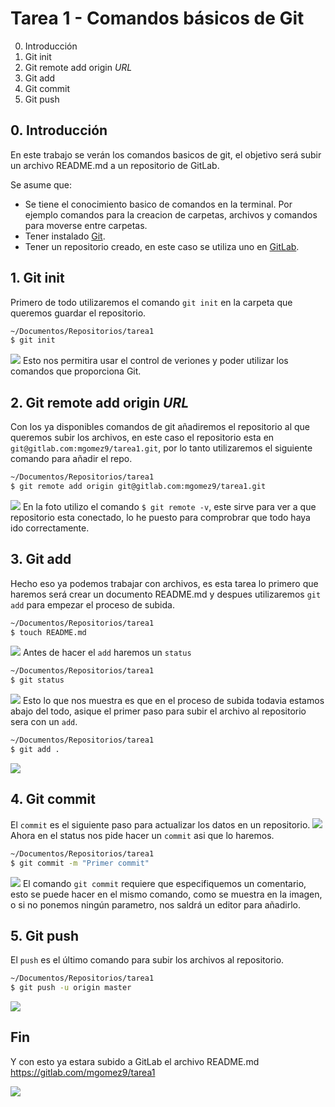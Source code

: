 # Tarea 1 - Comandos básicos de Git
0. Introducción
1. Git init
2. Git remote add origin *URL*
3. Git add
4. Git commit
5. Git push
## 0. Introducción
En este trabajo se verán los comandos basicos de git, el objetivo será subir un archivo README.md a un repositorio de GitLab.

Se asume que:
- Se tiene el conocimiento basico de comandos en la terminal. Por ejemplo comandos para la creacion de carpetas, archivos y comandos para moverse entre carpetas.
- Tener instalado [Git](https://git-scm.com/).
- Tener un repositorio creado, en este caso se utiliza uno en [GitLab](https://about.gitlab.com/).
## 1. Git init
Primero de todo utilizaremos el comando `git init` en la carpeta que queremos guardar el repositorio.
```bash
~/Documentos/Repositorios/tarea1
$ git init
```
![](https://i.imgur.com/sH8iyHu.png)
Esto nos permitira usar el control de veriones y poder utilizar los comandos que proporciona Git.
## 2. Git remote add origin *URL*
Con los ya disponibles comandos de git añadiremos el repositorio al que queremos subir los archivos, en este caso el repositorio esta en `git@gitlab.com:mgomez9/tarea1.git`, por lo tanto utilizaremos el siguiente comando para añadir el repo.
```bash
~/Documentos/Repositorios/tarea1
$ git remote add origin git@gitlab.com:mgomez9/tarea1.git
```
![](https://i.imgur.com/rRA8qGE.png)
En la foto utilizo el comando `$ git remote -v`, este sirve para ver a que repositorio esta conectado, lo he puesto para comprobrar que todo haya ido correctamente.
## 3. Git add
Hecho eso ya podemos trabajar con archivos, es esta tarea lo primero que haremos será crear un documento README.md y despues utilizaremos `git add` para empezar el proceso de subida.
```bash
~/Documentos/Repositorios/tarea1
$ touch README.md
```
![](https://i.imgur.com/r7IDSdN.png)
Antes de hacer el `add` haremos un `status`
```bash
~/Documentos/Repositorios/tarea1
$ git status
```
![](https://i.imgur.com/COlG9Dp.png)
Esto lo que nos muestra es que en el proceso de subida todavia estamos abajo del todo, asique el primer paso para subir el archivo al repositorio sera con un `add`.
```bash
~/Documentos/Repositorios/tarea1
$ git add .
```
![](https://i.imgur.com/zvH43MI.png)
## 4. Git commit
El `commit` es el siguiente paso para actualizar los datos en un repositorio.
![](https://i.imgur.com/Ca1qt73.png)
Ahora en el status nos pide hacer un `commit` asi que lo haremos.
```bash
~/Documentos/Repositorios/tarea1
$ git commit -m "Primer commit"
```
![](https://i.imgur.com/xWbJP0K.png)
El comando `git commit` requiere que especifiquemos un comentario, esto se puede hacer en el mismo comando, como se muestra en la imagen, o si no ponemos ningún parametro, nos saldrá un editor para añadirlo.
## 5. Git push
El `push` es el último comando para subir los archivos al repositorio. 
```bash
~/Documentos/Repositorios/tarea1
$ git push -u origin master
```
![](https://i.imgur.com/pPXYeRU.png)

## Fin
Y con esto ya estara subido a GitLab el archivo README.md
https://gitlab.com/mgomez9/tarea1

![](https://i.imgur.com/ndb8dSo.png)
